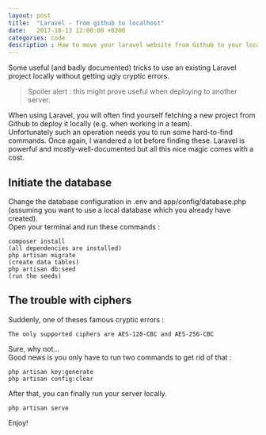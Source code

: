 ```yaml
---
layout: post
title:  "Laravel - from github to localhost"
date:   2017-10-13 12:00:00 +0200
categories: code
description : How to move your laravel website from Github to your local machine. Tips and voodoo tricks.
---
```


Some useful (and badly documented) tricks to use an existing Laravel project locally without getting ugly cryptic errors.   
> Spoiler alert : this might prove useful when deploying to another server.   
  
When using Laravel, you will often find yourself fetching a new project from Github to deploy it locally (e.g. when working in a team).  
Unfortunately such an operation needs you to run some hard-to-find commands. Once again, I wandered a lot before finding these. Laravel is powerful and mostly-well-documented but all this nice magic comes with a cost.  

## Initiate the database
Change the database configuration in .env and app/config/database.php (assuming you want to use a local database which you already have created).  
Open your terminal and run these commands :  

```
composer install
(all dependencies are installed)
php artisan migrate
(create data tables)
php artisan db:seed
(run the seeds)
```
  
## The trouble with ciphers
Suddenly, one of theses famous cryptic errors :

```
The only supported ciphers are AES-128-CBC and AES-256-CBC
```
  
Sure, why not…  
Good news is you only have to run two commands to get rid of that :

```
php artisan key:generate
php artisan config:clear
```
  
After that, you can finally run your server locally.  

```
php artisan serve
```

Enjoy!